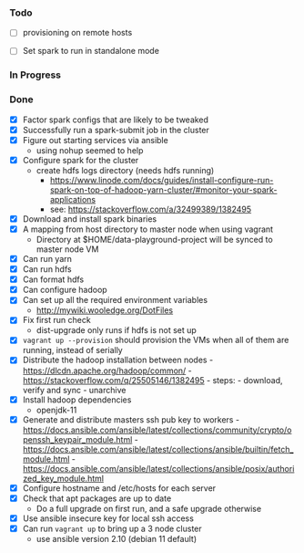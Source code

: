 ### Todo

- [ ] provisioning on remote hosts
- [ ] Set spark to run in standalone mode


### In Progress



### Done

- [x] Factor spark configs that are likely to be tweaked
- [x] Successfully run a spark-submit job in the cluster
- [x] Figure out starting services via ansible
  - using nohup seemed to help
- [x] Configure spark for the cluster
  - create hdfs logs directory (needs hdfs running)
    - https://www.linode.com/docs/guides/install-configure-run-spark-on-top-of-hadoop-yarn-cluster/#monitor-your-spark-applications
	- see: https://stackoverflow.com/a/32499389/1382495
- [x] Download and install spark binaries
- [x] A mapping from host directory to master node when using vagrant
  - Directory at $HOME/data-playground-project will be synced to master node VM
- [x] Can run yarn
- [x] Can run hdfs
- [x] Can format hdfs
- [x] Can configure hadoop
- [x] Can set up all the required environment variables
  - http://mywiki.wooledge.org/DotFiles
- [x] Fix first run check
	- dist-upgrade only runs if hdfs is not set up
- [x] `vagrant up --provision` should provision the VMs when all of
      them are running, instead of serially
- [x] Distribute the hadoop installation between nodes
      - https://dlcdn.apache.org/hadoop/common/
      - https://stackoverflow.com/q/25505146/1382495
	  - steps:
	    - download, verify and sync
	    - unarchive
- [x] Install hadoop dependencies
  - openjdk-11
- [x] Generate and distribute masters ssh pub key to workers
      - https://docs.ansible.com/ansible/latest/collections/community/crypto/openssh_keypair_module.html
      - https://docs.ansible.com/ansible/latest/collections/ansible/builtin/fetch_module.html
	  - https://docs.ansible.com/ansible/latest/collections/ansible/posix/authorized_key_module.html
- [x] Configure hostname and /etc/hosts for each server
- [x] Check that apt packages are up to date
  - Do a full upgrade on first run, and a safe upgrade otherwise
- [x] Use ansible insecure key for local ssh access
- [x] Can run `vagrant up` to bring up a 3 node cluster
  - use ansible version 2.10 (debian 11 default)
